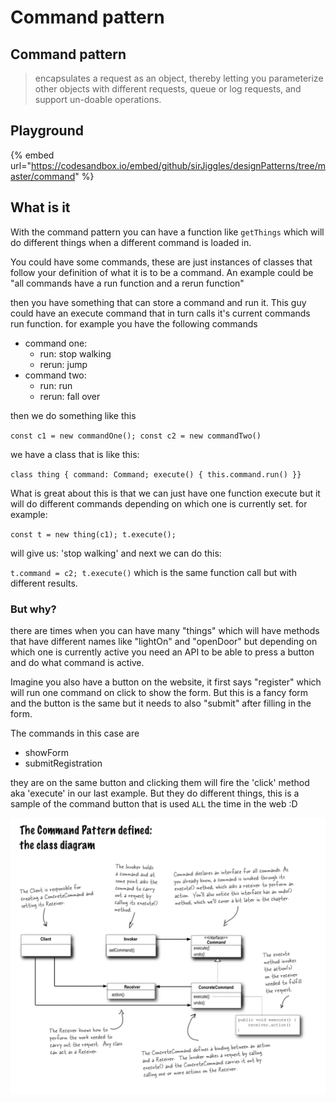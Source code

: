 # Command pattern

## Command pattern

> encapsulates a request as an object, thereby letting you parameterize other objects with different requests, queue or log requests, and support un-doable operations.

## Playground

{% embed url="https://codesandbox.io/embed/github/sirJiggles/designPatterns/tree/master/command" %}

## What is it

With the command pattern you can have a function like `getThings` which will do different things when a different command is loaded in.

You could have some commands, these are just instances of classes that follow your definition of what it is to be a command. An example could be "all commands have a run function and a rerun function"

then you have something that can store a command and run it. This guy could have an execute command that in turn calls it's current commands run function. for example you have the following commands

* command one:
  * run: stop walking
  * rerun: jump
* command two:
  * run: run
  * rerun: fall over

then we do something like this

`const c1 = new commandOne(); const c2 = new commandTwo()`

we have a class that is like this:

`class thing { command: Command; execute() { this.command.run() }}`

What is great about this is that we can just have one function execute but it will do different commands depending on which one is currently set. for example:

`const t = new thing(c1); t.execute();`

will give us: 'stop walking' and next we can do this:

`t.command = c2; t.execute()` which is the same function call but with different results.

### But why?

there are times when you can have many "things" which will have methods that have different names like "lightOn" and "openDoor" but depending on which one is currently active you need an API to be able to press a button and do what command is active.

Imagine you also have a button on the website, it first says "register" which will run one command on click to show the form. But this is a fancy form and the button is the same but it needs to also "submit" after filling in the form.

The commands in this case are

* showForm
* submitRegistration

they are on the same button and clicking them will fire the 'click' method aka 'execute' in our last example. But they do different things, this is a sample of the command button that is used `ALL` the time in the web :D

![](.gitbook/assets/command-pattern.png)

